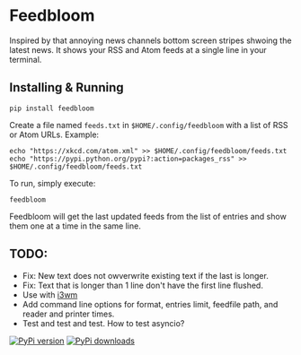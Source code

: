 # Feedbloom

Inspired by that annoying news channels bottom screen stripes shwoing the latest news.
It shows your RSS and Atom feeds at a single line in your terminal.

## Installing & Running

```
pip install feedbloom

```

Create a file named `feeds.txt` in `$HOME/.config/feedbloom` with a list of RSS or Atom URLs. Example:

```
echo "https://xkcd.com/atom.xml" >> $HOME/.config/feedbloom/feeds.txt
echo "https://pypi.python.org/pypi?:action=packages_rss" >> $HOME/.config/feedbloom/feeds.txt
```

To run, simply execute:
```
feedbloom
```

Feedbloom will get the last updated feeds from the list of entries and show them one at a time in the same line.


## TODO:
- Fix: New text does not owverwrite existing text if the last is longer.
- Fix: Text that is longer than 1 line don't have the first line flushed.
- Use with [i3wm](https://i3wm.org/)
- Add command line options for format, entries limit, feedfile path, and reader and printer times.
- Test and test and test. How to test asyncio?

[![PyPi version](https://pypip.in/v/$REPO/badge.png)](https://crate.io/packages/feedbloom/)
[![PyPi downloads](https://pypip.in/d/$REPO/badge.png)](https://crate.io/packages/feedbloom/)
